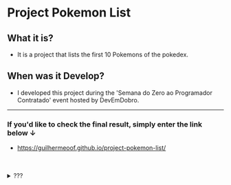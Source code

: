 # Project Pokemon List

## What it is?
- It is a project that lists the first 10 Pokemons of the pokedex.

## When was it Develop?
- I developed this project during the 'Semana do Zero ao Programador Contratado' event hosted by DevEmDobro.

----
### If you'd like to check the final result, simply enter the link below ↓
- https://guilhermeoof.github.io/project-pokemon-list/

<br>
<br>
<details><summary>???</summary>
  
###### Wait! Something is here?
  
<a title="Click on the pokeball to see all the images">
  <img style="width:200px" src="./src/imgs/pokeball.png" alt="pokeball (redictes to images folder)" href="https://github.com/GuilhermeOOF/project-pokemon-list/tree/main/src/imgs">
</a>&nbsp;&nbsp;&nbsp;
  <a><br>Click to see the Images folder</a>
                               
</details>
